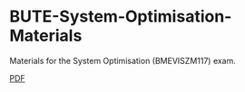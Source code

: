 BUTE-System-Optimisation-Materials
==================================

Materials for the System Optimisation (BMEVISZM117) exam.

[PDF](http://szarnyasg.github.io/BUTE-System-Optimisation-Materials/megbizhato-halozatok-tervezese.pdf)
